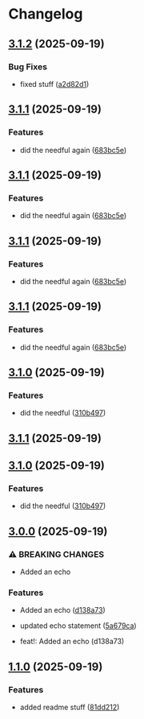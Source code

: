 # Changelog

## [3.1.2](https://github.com/guyderriman-ship-it/release-it-demo/compare/v3.1.1...v3.1.2) (2025-09-19)

### Bug Fixes

* fixed stuff ([a2d82d1](https://github.com/guyderriman-ship-it/release-it-demo/commit/a2d82d141604ba2c71f70f993f14b9679a3dc5b1))

## [3.1.1](https://github.com/guyderriman-ship-it/release-it-demo/compare/v3.1.0...v3.1.1) (2025-09-19)

### Features

* did the needful again ([683bc5e](https://github.com/guyderriman-ship-it/release-it-demo/commit/683bc5e15b4a227a37d97ba30cec0da3f40ed48d))

## [3.1.1](https://github.com/guyderriman-ship-it/release-it-demo/compare/v3.1.0...v3.1.1) (2025-09-19)

### Features

* did the needful again ([683bc5e](https://github.com/guyderriman-ship-it/release-it-demo/commit/683bc5e15b4a227a37d97ba30cec0da3f40ed48d))

## [3.1.1](https://github.com/guyderriman-ship-it/release-it-demo/compare/v3.1.0...v3.1.1) (2025-09-19)

### Features

* did the needful again ([683bc5e](https://github.com/guyderriman-ship-it/release-it-demo/commit/683bc5e15b4a227a37d97ba30cec0da3f40ed48d))

## [3.1.1](https://github.com/guyderriman-ship-it/release-it-demo/compare/v3.0.0...v3.1.0) (2025-09-19)

### Features

* did the needful again ([683bc5e](https://github.com/guyderriman-ship-it/release-it-demo/commit/683bc5e15b4a227a37d97ba30cec0da3f40ed48d))
## [3.1.0](https://github.com/guyderriman-ship-it/release-it-demo/compare/v3.0.0...v3.1.0) (2025-09-19)

### Features

* did the needful ([310b497](https://github.com/guyderriman-ship-it/release-it-demo/commit/310b497d3649e6750163bfbd47aece31307e4992))

## [3.1.1](https://github.com/guyderriman-ship-it/release-it-demo/compare/v3.1.0...v3.1.1) (2025-09-19)

## [3.1.0](https://github.com/guyderriman-ship-it/release-it-demo/compare/v3.0.0...v3.1.0) (2025-09-19)

### Features

* did the needful ([310b497](https://github.com/guyderriman-ship-it/release-it-demo/commit/310b497d3649e6750163bfbd47aece31307e4992))

## [3.0.0](https://github.com/guyderriman-ship-it/release-it-demo/compare/v1.1.0...v3.0.0) (2025-09-19)

### ⚠ BREAKING CHANGES

* Added an echo

### Features

* Added an echo ([d138a73](https://github.com/guyderriman-ship-it/release-it-demo/commit/d138a73d92cee0f11b5ab172b7d43ad604378be4))
* updated echo statement ([5a679ca](https://github.com/guyderriman-ship-it/release-it-demo/commit/5a679cab8516c33de31212f8760b3538ba726655))

* feat!: Added an echo (d138a73)

## [1.1.0](https://github.com/guyderriman-ship-it/release-it-demo/compare/v1.0.3...v1.1.0) (2025-09-19)

### Features

* added readme stuff ([81dd212](https://github.com/guyderriman-ship-it/release-it-demo/commit/81dd2126cb7e115a08649393425efd0c3a7928e5))
